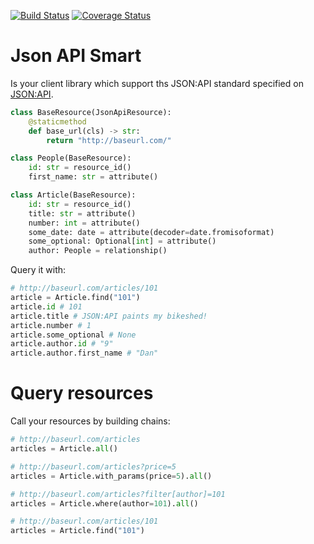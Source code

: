[![Build Status](https://travis-ci.org/NilssonPL/json-api-smart.svg?branch=master)](https://travis-ci.org/NilssonPL/json-api-smart)
[![Coverage Status](https://coveralls.io/repos/github/NilssonPL/json-api-smart/badge.svg?branch=master)](https://coveralls.io/github/NilssonPL/json-api-smart?branch=master)
# Json API Smart

Is your client library which support ths JSON:API standard specified
on [JSON:API](https://jsonapi.org/).

```python
class BaseResource(JsonApiResource):
    @staticmethod
    def base_url(cls) -> str:
        return "http://baseurl.com/"

class People(BaseResource):
    id: str = resource_id()
    first_name: str = attribute()

class Article(BaseResource):
    id: str = resource_id()
    title: str = attribute()
    number: int = attribute()
    some_date: date = attribute(decoder=date.fromisoformat)
    some_optional: Optional[int] = attribute()
    author: People = relationship()
```

Query it with:

````python
# http://baseurl.com/articles/101
article = Article.find("101")
article.id # 101
article.title # JSON:API paints my bikeshed!
article.number # 1
article.some_optional # None
article.author.id # "9"
article.author.first_name # "Dan"
````

# Query resources

Call your resources by building chains:

````python
# http://baseurl.com/articles
articles = Article.all()

# http://baseurl.com/articles?price=5
articles = Article.with_params(price=5).all()

# http://baseurl.com/articles?filter[author]=101
articles = Article.where(author=101).all()

# http://baseurl.com/articles/101
articles = Article.find("101")

````



